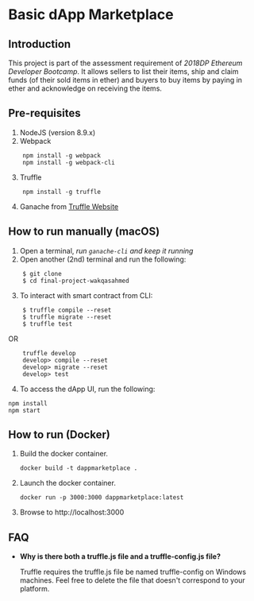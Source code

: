 # Basic dApp Marketplace

## Introduction

This project is part of the assessment requirement of *2018DP Ethereum Developer Bootcamp*. It allows sellers to list their items, ship and claim funds (of their sold items in ether) and buyers to buy items by paying in ether and acknowledge on receiving the items.

## Pre-requisites

1. NodeJS (version 8.9.x)
2. Webpack
```
    npm install -g webpack
    npm install -g webpack-cli
```
3. Truffle
```
    npm install -g truffle
```
4. Ganache from [Truffle Website](!https://truffleframework.com/ganache)

## How to run manually (macOS)

1. Open a terminal, *run `ganache-cli` and keep it running*
2. Open another (2nd) terminal and run the following:
```
    $ git clone  
    $ cd final-project-wakqasahmed
```

3. To interact with smart contract from CLI:
```
    $ truffle compile --reset
    $ truffle migrate --reset
    $ truffle test
```

OR

```
    truffle develop
    develop> compile --reset
    develop> migrate --reset
    develop> test
```

4. To access the dApp UI, run the following:
```
npm install
npm start
```

## How to run (Docker)

1. Build the docker container.
    ```
    docker build -t dappmarketplace .
    ```

1. Launch the docker container.
    ```
    docker run -p 3000:3000 dappmarketplace:latest
    ```

1. Browse to http://localhost:3000

## FAQ

* __Why is there both a truffle.js file and a truffle-config.js file?__

    Truffle requires the truffle.js file be named truffle-config on Windows machines. Feel free to delete the file that doesn't correspond to your platform.
